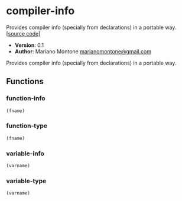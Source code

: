 # compiler-info

Provides compiler info (specially from declarations) in a portable way.
[[source code]](../compiler-info.lisp)

- **Version**: 0.1
- **Author**: Mariano Montone <marianomontone@gmail.com>


 Provides compiler info (specially from declarations) in a portable way.



## Functions
### function-info

```lisp
(fname)
```


### function-type

```lisp
(fname)
```


### variable-info

```lisp
(varname)
```


### variable-type

```lisp
(varname)
```


